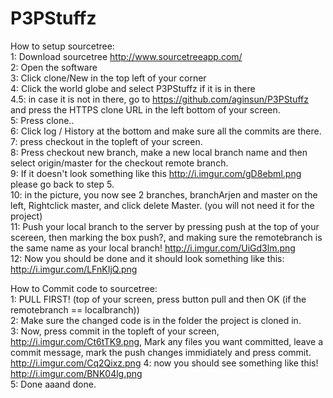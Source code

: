# P3PStuffz
How to setup sourcetree:  
 1: Download sourcetree http://www.sourcetreeapp.com/  
 2: Open the software  
 3: Click clone/New in the top left of your corner  
 4: Click the world globe and select P3PStuffz if it is in there  
    4.5: in case it is not in there, go to https://github.com/aginsun/P3PStuffz and press the HTTPS clone URL in the left bottom of your screen.  
  5: Press clone..  
  6: Click log / History at the bottom and make sure all the commits are there.  
  7: press checkout in the topleft of your screen.  
  8: Press checkout new branch, make a new local branch name and then select origin/master for the checkout remote branch.   
  9: If it doesn't look something like this http://i.imgur.com/gD8ebml.png please go back to step 5.  
  10: in the picture, you now see 2 branches, branchArjen and master on the left, Rightclick master, and click delete Master. (you will not need it for the project)  
  11: Push your local branch to the server by pressing push at the top of your scereen, then marking the box push?, and making sure the remotebranch is the same name as your local branch! http://i.imgur.com/UiGd3lm.png  
  12: Now you should be done and it should look something like this: http://i.imgur.com/LFnKIjQ.png  
    
How to Commit code to sourcetree:  
  1: PULL FIRST! (top of your screen, press button pull and then OK (if the remotebranch == localbranch))  
  2: Make sure the changed code is in the folder the project is cloned in.  
  3: Now, press commit in the topleft of your screen, http://i.imgur.com/Ct6tTK9.png, Mark any files you want committed, leave a commit message, mark the push changes immidiately and press commit. http://i.imgur.com/Cq2Qixz.png
  4: now you should see something like this! http://i.imgur.com/BNK04lg.png  
  5: Done aaand done.  
  
